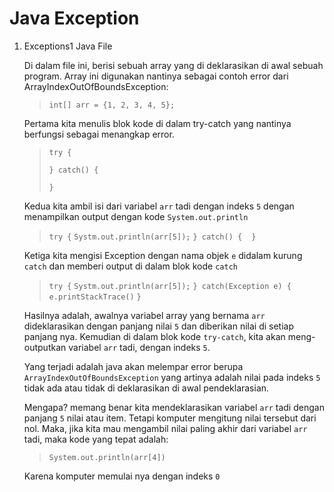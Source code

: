 # Java Exception

1. Exceptions1 Java File

    Di dalam file ini, berisi sebuah array yang di deklarasikan di awal sebuah program. Array ini digunakan nantinya sebagai contoh error dari ArrayIndexOutOfBoundsException:

    > ```int[] arr = {1, 2, 3, 4, 5};```

    Pertama kita menulis blok kode di dalam try-catch yang nantinya berfungsi sebagai menangkap error.

    > `try {`
    >
    > `} catch() {`
    >
    > `}`

    Kedua kita ambil isi dari variabel `arr` tadi dengan indeks `5` dengan menampilkan output dengan kode `System.out.println`

    > ```try {```
    > ```Systm.out.println(arr[5]);```
    > ```} catch() {```
    > ``` ```
    > ```}```

    Ketiga kita mengisi Exception dengan nama objek `e` didalam kurung `catch` dan memberi output di dalam blok kode `catch`

    > ```try {```
    > ```Systm.out.println(arr[5]);```
    > ```} catch(Exception e) {```
    > ```e.printStackTrace()```
    > ```}```

    Hasilnya adalah, awalnya variabel array yang bernama `arr` dideklarasikan dengan panjang nilai `5` dan diberikan nilai di setiap panjang nya. Kemudian di dalam blok kode `try-catch`, kita akan meng-outputkan variabel `arr` tadi, dengan indeks `5`.
    
    Yang terjadi adalah java akan melempar error berupa `ArrayIndexOutOfBoundsException` yang artinya adalah nilai pada indeks `5` tidak ada atau tidak di deklarasikan di awal pendeklarasian.

    Mengapa? memang benar kita mendeklarasikan variabel `arr` tadi dengan panjang `5` nilai atau item. Tetapi komputer mengitung nilai tersebut dari nol. Maka, jika kita mau mengambil nilai paling akhir dari variabel `arr` tadi, maka kode yang tepat adalah:

    > `System.out.println(arr[4])`

    Karena komputer memulai nya dengan indeks `0`

